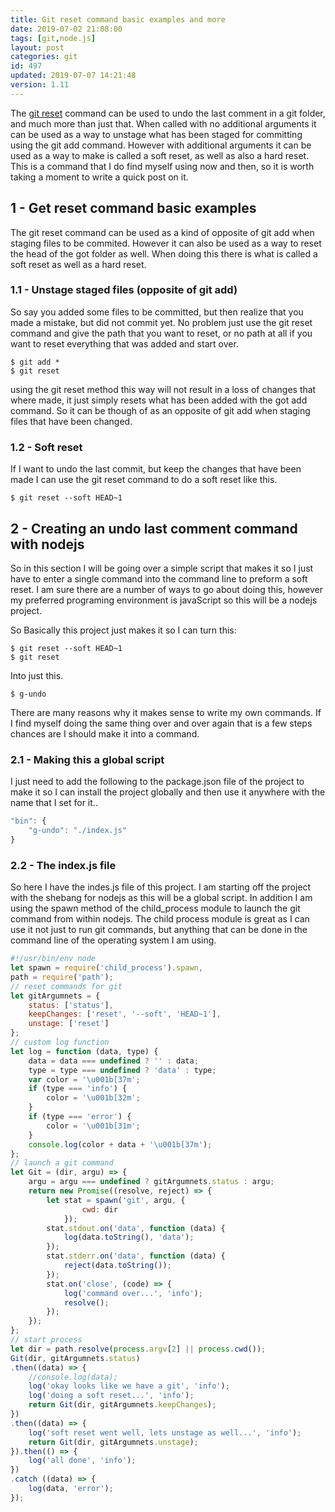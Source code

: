 ```yaml
---
title: Git reset command basic examples and more
date: 2019-07-02 21:08:00
tags: [git,node.js]
layout: post
categories: git
id: 497
updated: 2019-07-07 14:21:48
version: 1.11
---
```


The [git reset](https://git-scm.com/docs/git-reset) command can be used to undo the last comment in a git folder, and much more than just that. When called with no additional arguments it can be used as a way to unstage what has been staged for committing using the git add command. However with additional arguments it can be used as a way to make is called a soft reset, as well as also a hard reset. This is a command that I do find myself using now and then, so it is worth taking a moment to write a quick post on it.

<!-- more -->

## 1 - Get reset command basic examples

The git reset command can be used as a kind of opposite of git add when staging files to be commited. However it can also be used as a way to reset the head of the got folder as well. When doing this there is what is called a soft reset as well as a hard reset.

### 1.1 - Unstage staged files (opposite of git add)

So say you added some files to be committed, but then realize that you made a mistake, but did not commit yet. No problem just use the git reset command and give the path that you want to reset, or no path at all if you want to reset everything that was added and start over.

```
$ git add *
$ git reset
```

using the git reset method this way will not result in a loss of changes that where made, it just simply resets what has been added with the got add command. So it can be though of as an opposite of git add when staging files that have been changed.

### 1.2 - Soft reset

If I want to undo the last commit, but keep the changes that have been made I can use the git reset command to do a soft reset like this.

```
$ git reset --soft HEAD~1
```

## 2 - Creating an undo last comment command with nodejs

So in this section I will be going over a simple script that makes it so I just have to enter a single command into the command line to preform a soft reset. I am sure there are a number of ways to go about doing this, however my preferred programing environment is javaScript so this will be a nodejs project.


So Basically this project just makes it so I can turn this:

```
$ git reset --soft HEAD~1
$ git reset
```

Into just this.

```
$ g-undo
```

There are many reasons why it makes sense to write my own commands. If I find myself doing the same thing over and over again that is a few steps chances are I should make it into a command.

### 2.1 - Making this a global script

I just need to add the following to the package.json file of the project to make it so I can install the project globally and then use it anywhere with the name that I set for it..

```js
"bin": {
    "g-undo": "./index.js"
}
```

### 2.2 - The index.js file


So here I have the indes.js file of this project. I am starting off the project with the shebang for nodejs as this will be a global script. In addition I am using the spawn method of the child_process module to launch the git command from within nodejs. The child process module is great as I can use it not just to run git commands, but anything that can be done in the command line of the operating system I am using.

```js
#!/usr/bin/env node
let spawn = require('child_process').spawn,
path = require('path');
// reset commands for git
let gitArgumnets = {
    status: ['status'],
    keepChanges: ['reset', '--soft', 'HEAD~1'],
    unstage: ['reset']
};
// custom log function
let log = function (data, type) {
    data = data === undefined ? '' : data;
    type = type === undefined ? 'data' : type;
    var color = '\u001b[37m';
    if (type === 'info') {
        color = '\u001b[32m';
    }
    if (type === 'error') {
        color = '\u001b[31m';
    }
    console.log(color + data + '\u001b[37m');
};
// launch a git command
let Git = (dir, argu) => {
    argu = argu === undefined ? gitArgumnets.status : argu;
    return new Promise((resolve, reject) => {
        let stat = spawn('git', argu, {
                cwd: dir
            });
        stat.stdout.on('data', function (data) {
            log(data.toString(), 'data');
        });
        stat.stderr.on('data', function (data) {
            reject(data.toString());
        });
        stat.on('close', (code) => {
            log('command over...', 'info');
            resolve();
        });
    });
};
// start process
let dir = path.resolve(process.argv[2] || process.cwd());
Git(dir, gitArgumnets.status)
.then((data) => {
    //console.log(data);
    log('okay looks like we have a git', 'info');
    log('doing a soft reset...', 'info');
    return Git(dir, gitArgumnets.keepChanges);
})
.then((data) => {
    log('soft reset went well, lets unstage as well...', 'info');
    return Git(dir, gitArgumnets.unstage);
}).then(() => {
    log('all done', 'info');
})
.catch ((data) => {
    log(data, 'error');
});
```
